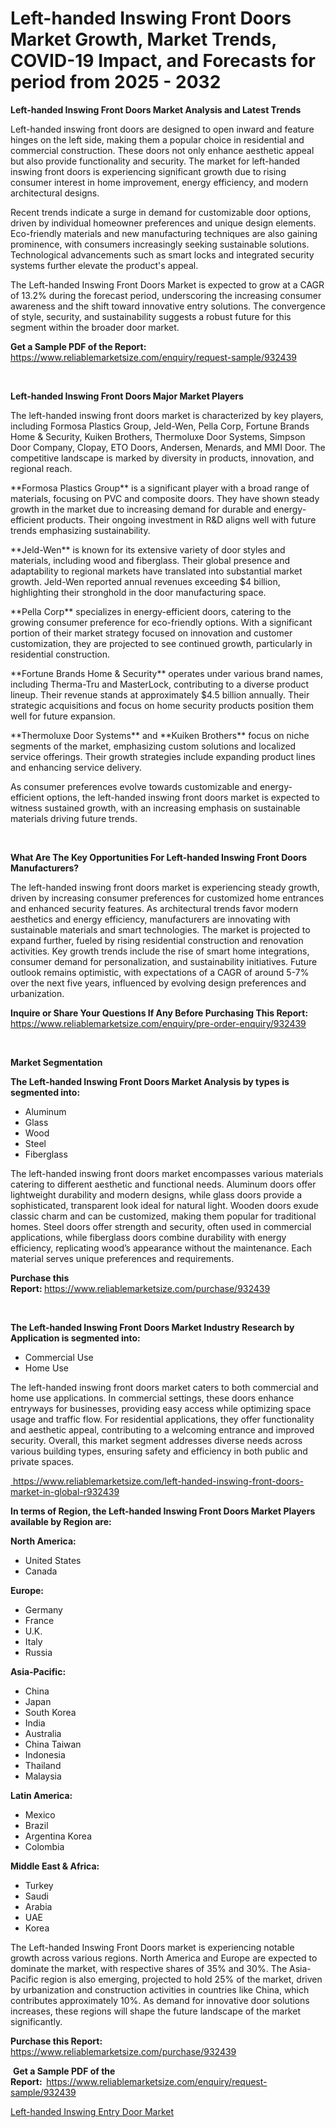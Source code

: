 <p><h1>Left-handed Inswing Front Doors Market Growth, Market Trends, COVID-19 Impact, and Forecasts for period from 2025 - 2032</h1></p><p><strong>Left-handed Inswing Front Doors Market Analysis and Latest Trends</strong></p>
<p><p>Left-handed inswing front doors are designed to open inward and feature hinges on the left side, making them a popular choice in residential and commercial construction. These doors not only enhance aesthetic appeal but also provide functionality and security. The market for left-handed inswing front doors is experiencing significant growth due to rising consumer interest in home improvement, energy efficiency, and modern architectural designs.</p><p>Recent trends indicate a surge in demand for customizable door options, driven by individual homeowner preferences and unique design elements. Eco-friendly materials and new manufacturing techniques are also gaining prominence, with consumers increasingly seeking sustainable solutions. Technological advancements such as smart locks and integrated security systems further elevate the product's appeal. </p><p>The Left-handed Inswing Front Doors Market is expected to grow at a CAGR of 13.2% during the forecast period, underscoring the increasing consumer awareness and the shift toward innovative entry solutions. The convergence of style, security, and sustainability suggests a robust future for this segment within the broader door market.</p></p>
<p><strong>Get a Sample PDF of the Report:&nbsp;</strong> <a href="https://www.reliablemarketsize.com/enquiry/request-sample/932439?utm_campaign=1103&utm_medium=2&utm_source=Github&utm_content=ia&utm_term=21032025&utm_id=left-handed-inswing-front-doors">https://www.reliablemarketsize.com/enquiry/request-sample/932439</a></p>
<p>&nbsp;</p>
<p><strong>Left-handed Inswing Front Doors Major Market Players</strong></p>
<p><p>The left-handed inswing front doors market is characterized by key players, including Formosa Plastics Group, Jeld-Wen, Pella Corp, Fortune Brands Home & Security, Kuiken Brothers, Thermoluxe Door Systems, Simpson Door Company, Clopay, ETO Doors, Andersen, Menards, and MMI Door. The competitive landscape is marked by diversity in products, innovation, and regional reach.</p><p>**Formosa Plastics Group** is a significant player with a broad range of materials, focusing on PVC and composite doors. They have shown steady growth in the market due to increasing demand for durable and energy-efficient products. Their ongoing investment in R&D aligns well with future trends emphasizing sustainability.</p><p>**Jeld-Wen** is known for its extensive variety of door styles and materials, including wood and fiberglass. Their global presence and adaptability to regional markets have translated into substantial market growth. Jeld-Wen reported annual revenues exceeding $4 billion, highlighting their stronghold in the door manufacturing space.</p><p>**Pella Corp** specializes in energy-efficient doors, catering to the growing consumer preference for eco-friendly options. With a significant portion of their market strategy focused on innovation and customer customization, they are projected to see continued growth, particularly in residential construction.</p><p>**Fortune Brands Home & Security** operates under various brand names, including Therma-Tru and MasterLock, contributing to a diverse product lineup. Their revenue stands at approximately $4.5 billion annually. Their strategic acquisitions and focus on home security products position them well for future expansion.</p><p>**Thermoluxe Door Systems** and **Kuiken Brothers** focus on niche segments of the market, emphasizing custom solutions and localized service offerings. Their growth strategies include expanding product lines and enhancing service delivery.</p><p>As consumer preferences evolve towards customizable and energy-efficient options, the left-handed inswing front doors market is expected to witness sustained growth, with an increasing emphasis on sustainable materials driving future trends.</p></p>
<p>&nbsp;</p>
<p><strong>What Are The Key Opportunities For Left-handed Inswing Front Doors Manufacturers?</strong></p>
<p><p>The left-handed inswing front doors market is experiencing steady growth, driven by increasing consumer preferences for customized home entrances and enhanced security features. As architectural trends favor modern aesthetics and energy efficiency, manufacturers are innovating with sustainable materials and smart technologies. The market is projected to expand further, fueled by rising residential construction and renovation activities. Key growth trends include the rise of smart home integrations, consumer demand for personalization, and sustainability initiatives. Future outlook remains optimistic, with expectations of a CAGR of around 5-7% over the next five years, influenced by evolving design preferences and urbanization.</p></p>
<p><strong>Inquire or Share Your Questions If Any Before Purchasing This Report:</strong> <a href="https://www.reliablemarketsize.com/enquiry/pre-order-enquiry/932439?utm_campaign=1103&utm_medium=2&utm_source=Github&utm_content=ia&utm_term=21032025&utm_id=left-handed-inswing-front-doors">https://www.reliablemarketsize.com/enquiry/pre-order-enquiry/932439</a></p>
<p>&nbsp;</p>
<p><strong>Market Segmentation</strong></p>
<p><strong>The Left-handed Inswing Front Doors Market Analysis by types is segmented into:</strong></p>
<p><ul><li>Aluminum</li><li>Glass</li><li>Wood</li><li>Steel</li><li>Fiberglass</li></ul></p>
<p><p>The left-handed inswing front doors market encompasses various materials catering to different aesthetic and functional needs. Aluminum doors offer lightweight durability and modern designs, while glass doors provide a sophisticated, transparent look ideal for natural light. Wooden doors exude classic charm and can be customized, making them popular for traditional homes. Steel doors offer strength and security, often used in commercial applications, while fiberglass doors combine durability with energy efficiency, replicating wood’s appearance without the maintenance. Each material serves unique preferences and requirements.</p></p>
<p><strong>Purchase this Report:&nbsp;</strong><a href="https://www.reliablemarketsize.com/purchase/932439?utm_campaign=1103&utm_medium=2&utm_source=Github&utm_content=ia&utm_term=21032025&utm_id=left-handed-inswing-front-doors">https://www.reliablemarketsize.com/purchase/932439</a></p>
<p>&nbsp;</p>
<p><strong>The Left-handed Inswing Front Doors Market Industry Research by Application is segmented into:</strong></p>
<p><ul><li>Commercial Use</li><li>Home Use</li></ul></p>
<p><p>The left-handed inswing front doors market caters to both commercial and home use applications. In commercial settings, these doors enhance entryways for businesses, providing easy access while optimizing space usage and traffic flow. For residential applications, they offer functionality and aesthetic appeal, contributing to a welcoming entrance and improved security. Overall, this market segment addresses diverse needs across various building types, ensuring safety and efficiency in both public and private spaces.</p></p>
<p><a href="https://www.reliablemarketsize.com/left-handed-inswing-front-doors-market-in-global-r932439?utm_campaign=1103&utm_medium=2&utm_source=Github&utm_content=ia&utm_term=21032025&utm_id=left-handed-inswing-front-doors">&nbsp;https://www.reliablemarketsize.com/left-handed-inswing-front-doors-market-in-global-r932439</a></p>
<p><strong>In terms of Region, the Left-handed Inswing Front Doors Market Players available by Region are:</strong></p>
<p>
    <p> <strong> North America: </strong>
        <ul>
            <li>United States</li>
            <li>Canada</li>
        </ul>
        </p> 
    <p> <strong> Europe: </strong>
        <ul>
            <li>Germany</li>
            <li>France</li>
            <li>U.K.</li>
            <li>Italy</li>
            <li>Russia</li>
        </ul>
        </p> 
    <p> <strong> Asia-Pacific: </strong>
        <ul>
            <li>China</li>
            <li>Japan</li>
            <li>South Korea</li>
            <li>India</li>
            <li>Australia</li>
            <li>China Taiwan</li>
            <li>Indonesia</li>
            <li>Thailand</li>
            <li>Malaysia</li>
        </ul>
        </p> 
    <p> <strong> Latin America: </strong>
        <ul>
            <li>Mexico</li>
            <li>Brazil</li>
            <li>Argentina Korea</li>
            <li>Colombia</li>
        </ul>
        </p> 
    <p> <strong> Middle East & Africa: </strong>
        <ul>
            <li>Turkey</li>
            <li>Saudi</li>
            <li>Arabia</li>
            <li>UAE</li>
            <li>Korea</li>
        </ul>
    </p>
    </p>
<p><p>The Left-handed Inswing Front Doors market is experiencing notable growth across various regions. North America and Europe are expected to dominate the market, with respective shares of 35% and 30%. The Asia-Pacific region is also emerging, projected to hold 25% of the market, driven by urbanization and construction activities in countries like China, which contributes approximately 10%. As demand for innovative door solutions increases, these regions will shape the future landscape of the market significantly.</p></p>
<p><strong>Purchase this Report: </strong><a href="https://www.reliablemarketsize.com/purchase/932439?utm_campaign=1103&utm_medium=2&utm_source=Github&utm_content=ia&utm_term=21032025&utm_id=left-handed-inswing-front-doors">https://www.reliablemarketsize.com/purchase/932439</a></p>
<p>&nbsp;<strong>Get a Sample PDF of the Report:&nbsp;&nbsp;</strong><a href="https://www.reliablemarketsize.com/enquiry/request-sample/932439?utm_campaign=1103&utm_medium=2&utm_source=Github&utm_content=ia&utm_term=21032025&utm_id=left-handed-inswing-front-doors">https://www.reliablemarketsize.com/enquiry/request-sample/932439</a></p>
<p><strong></strong></p>
<p><p><a href="https://github.com/gdfhhhj/Market-Research-Report-List-7/blob/main/left-handed-inswing-entry-door-market.md?utm_campaign=1103&utm_medium=2&utm_source=Github&utm_content=ia&utm_term=21032025&utm_id=left-handed-inswing-front-doors">Left-handed Inswing Entry Door Market</a></p></p>